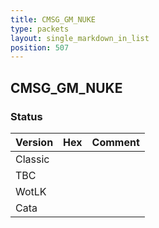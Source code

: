 ```yaml
---
title: CMSG_GM_NUKE
type: packets
layout: single_markdown_in_list
position: 507
---
```


## CMSG_GM_NUKE

### Status

Version | Hex | Comment
---------- | ---------- | ---------- 
Classic |  |  
TBC |  |  
WotLK |  |  
Cata |  |  
